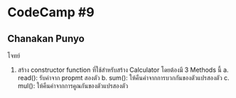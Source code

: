 # CodeCamp #9
## Chanakan Punyo 
โจทย์
1. สร้าง constructor function ที่ใช้สำหรับสร้าง Calculator โดยต้องมี 3 Methods นี้
    a. read(): รับค่าจาก propmt สองตัว
    b. sum(): ให้คืนค่าจากการบวกกันของตัวแปรสองตัว
    c. mul(): ให้คืนค่าจากการคูณกันของตัวแปรสองตัว

